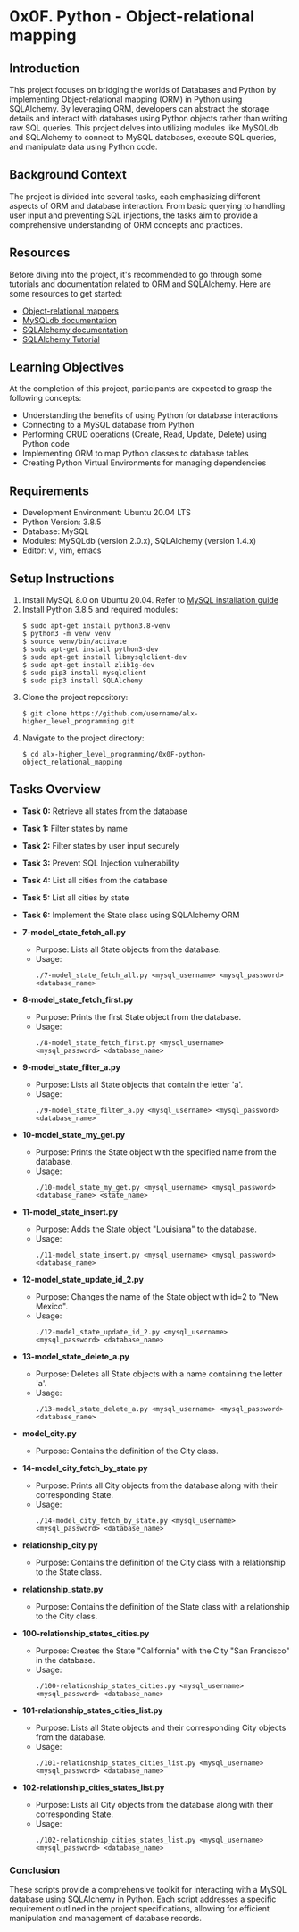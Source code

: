 # 0x0F. Python - Object-relational mapping

## Introduction
This project focuses on bridging the worlds of Databases and Python by implementing Object-relational mapping (ORM) in Python using SQLAlchemy. By leveraging ORM, developers can abstract the storage details and interact with databases using Python objects rather than writing raw SQL queries. This project delves into utilizing modules like MySQLdb and SQLAlchemy to connect to MySQL databases, execute SQL queries, and manipulate data using Python code.

## Background Context
The project is divided into several tasks, each emphasizing different aspects of ORM and database interaction. From basic querying to handling user input and preventing SQL injections, the tasks aim to provide a comprehensive understanding of ORM concepts and practices.

## Resources
Before diving into the project, it's recommended to go through some tutorials and documentation related to ORM and SQLAlchemy. Here are some resources to get started:
- [Object-relational mappers](https://en.wikipedia.org/wiki/Object-relational_mapping)
- [MySQLdb documentation](https://mysqlclient.readthedocs.io/user_guide.html)
- [SQLAlchemy documentation](https://docs.sqlalchemy.org/en/14/)
- [SQLAlchemy Tutorial](https://leportella.com/sqlalchemy-tutorial/)

## Learning Objectives
At the completion of this project, participants are expected to grasp the following concepts:
- Understanding the benefits of using Python for database interactions
- Connecting to a MySQL database from Python
- Performing CRUD operations (Create, Read, Update, Delete) using Python code
- Implementing ORM to map Python classes to database tables
- Creating Python Virtual Environments for managing dependencies

## Requirements
- Development Environment: Ubuntu 20.04 LTS
- Python Version: 3.8.5
- Database: MySQL
- Modules: MySQLdb (version 2.0.x), SQLAlchemy (version 1.4.x)
- Editor: vi, vim, emacs

## Setup Instructions
1. Install MySQL 8.0 on Ubuntu 20.04. Refer to [MySQL installation guide](https://dev.mysql.com/doc/mysql-installation-excerpt/8.0/en/)
2. Install Python 3.8.5 and required modules:
    ```
    $ sudo apt-get install python3.8-venv
    $ python3 -m venv venv
    $ source venv/bin/activate
    $ sudo apt-get install python3-dev
    $ sudo apt-get install libmysqlclient-dev
    $ sudo apt-get install zlib1g-dev
    $ sudo pip3 install mysqlclient
    $ sudo pip3 install SQLAlchemy
    ```
3. Clone the project repository:
    ```
    $ git clone https://github.com/username/alx-higher_level_programming.git
    ```
4. Navigate to the project directory:
    ```
    $ cd alx-higher_level_programming/0x0F-python-object_relational_mapping
    ```

## Tasks Overview
- **Task 0:** Retrieve all states from the database
- **Task 1:** Filter states by name
- **Task 2:** Filter states by user input securely
- **Task 3:** Prevent SQL Injection vulnerability
- **Task 4:** List all cities from the database
- **Task 5:** List all cities by state
- **Task 6:** Implement the State class using SQLAlchemy ORM
- **7-model_state_fetch_all.py**
   - Purpose: Lists all State objects from the database.
   - Usage: 
     ```
     ./7-model_state_fetch_all.py <mysql_username> <mysql_password> <database_name>
     ```
- **8-model_state_fetch_first.py**
   - Purpose: Prints the first State object from the database.
   - Usage: 
     ```
     ./8-model_state_fetch_first.py <mysql_username> <mysql_password> <database_name>
     ```

- **9-model_state_filter_a.py**
   - Purpose: Lists all State objects that contain the letter 'a'.
   - Usage: 
     ```
     ./9-model_state_filter_a.py <mysql_username> <mysql_password> <database_name>
     ```

- **10-model_state_my_get.py**
   - Purpose: Prints the State object with the specified name from the database.
   - Usage: 
     ```
     ./10-model_state_my_get.py <mysql_username> <mysql_password> <database_name> <state_name>
     ```

- **11-model_state_insert.py**
   - Purpose: Adds the State object "Louisiana" to the database.
   - Usage: 
     ```
     ./11-model_state_insert.py <mysql_username> <mysql_password> <database_name>
     ```

- **12-model_state_update_id_2.py**
   - Purpose: Changes the name of the State object with id=2 to "New Mexico".
   - Usage: 
     ```
     ./12-model_state_update_id_2.py <mysql_username> <mysql_password> <database_name>
     ```

- **13-model_state_delete_a.py**
   - Purpose: Deletes all State objects with a name containing the letter 'a'.
   - Usage: 
     ```
     ./13-model_state_delete_a.py <mysql_username> <mysql_password> <database_name>
     ```

- **model_city.py**
   - Purpose: Contains the definition of the City class.

- **14-model_city_fetch_by_state.py**
   - Purpose: Prints all City objects from the database along with their corresponding State.
   - Usage: 
     ```
     ./14-model_city_fetch_by_state.py <mysql_username> <mysql_password> <database_name>
     ```

- **relationship_city.py**
    - Purpose: Contains the definition of the City class with a relationship to the State class.

- **relationship_state.py**
    - Purpose: Contains the definition of the State class with a relationship to the City class.

- **100-relationship_states_cities.py**
    - Purpose: Creates the State "California" with the City "San Francisco" in the database.
    - Usage: 
      ```
      ./100-relationship_states_cities.py <mysql_username> <mysql_password> <database_name>
      ```

- **101-relationship_states_cities_list.py**
    - Purpose: Lists all State objects and their corresponding City objects from the database.
    - Usage: 
      ```
      ./101-relationship_states_cities_list.py <mysql_username> <mysql_password> <database_name>
      ```

- **102-relationship_cities_states_list.py**
    - Purpose: Lists all City objects from the database along with their corresponding State.
    - Usage: 
      ```
      ./102-relationship_cities_states_list.py <mysql_username> <mysql_password> <database_name>
      ```

### Conclusion
These scripts provide a comprehensive toolkit for interacting with a MySQL database using SQLAlchemy in Python. Each script addresses a specific requirement outlined in the project specifications, allowing for efficient manipulation and management of database records.
